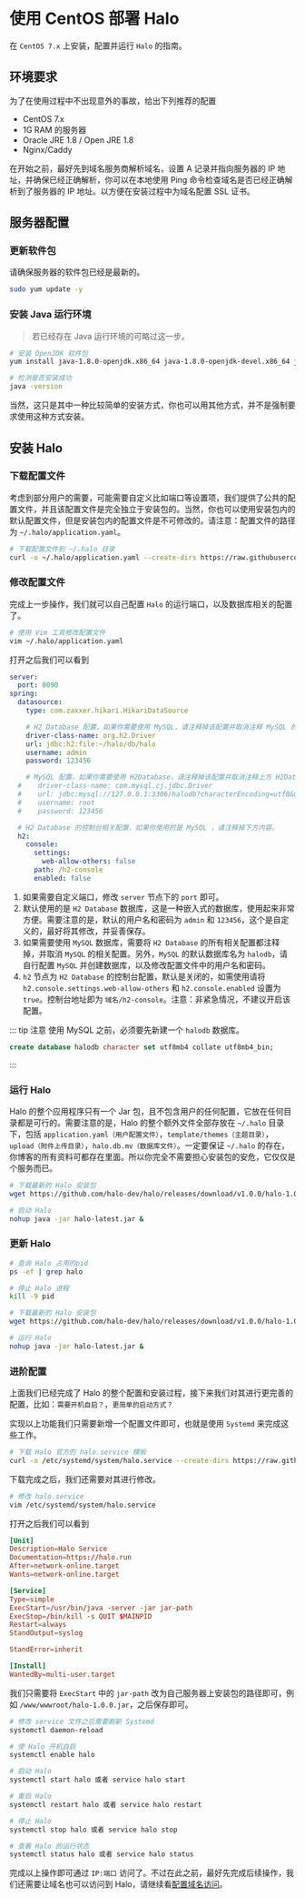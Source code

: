 # 使用 CentOS 部署 Halo

在 `CentOS 7.x` 上安装，配置并运行 `Halo` 的指南。

## 环境要求

为了在使用过程中不出现意外的事故，给出下列推荐的配置

- CentOS 7.x
- 1G RAM 的服务器
- Oracle JRE 1.8 / Open JRE 1.8
- Nginx/Caddy

在开始之前，最好先到域名服务商解析域名，设置 A 记录并指向服务器的 IP 地址，并确保已经正确解析，你可以在本地使用 Ping 命令检查域名是否已经正确解析到了服务器的 IP 地址。以方便在安装过程中为域名配置 SSL 证书。

## 服务器配置

### 更新软件包

请确保服务器的软件包已经是最新的。

```bash
sudo yum update -y
```

### 安装 Java 运行环境

> 若已经存在 Java 运行环境的可略过这一步。

```bash
# 安装 OpenJDK 软件包
yum install java-1.8.0-openjdk.x86_64 java-1.8.0-openjdk-devel.x86_64 java-1.8.0-openjdk-headless.x86_64

# 检测是否安装成功
java -version
```

当然，这只是其中一种比较简单的安装方式，你也可以用其他方式，并不是强制要求使用这种方式安装。

## 安装 Halo

### 下载配置文件

考虑到部分用户的需要，可能需要自定义比如端口等设置项，我们提供了公共的配置文件，并且该配置文件是完全独立于安装包的。当然，你也可以使用安装包内的默认配置文件，但是安装包内的配置文件是不可修改的。请注意：配置文件的路径为 `~/.halo/application.yaml`。

```bash
# 下载配置文件到 ~/.halo 目录
curl -o ~/.halo/application.yaml --create-dirs https://raw.githubusercontent.com/halo-dev/halo-common/master/application-template.yaml
```

### 修改配置文件

完成上一步操作，我们就可以自己配置 `Halo` 的运行端口，以及数据库相关的配置了。

```bash
# 使用 Vim 工具修改配置文件
vim ~/.halo/application.yaml
```

打开之后我们可以看到

```yaml
server:
  port: 8090
spring:
  datasource:
    type: com.zaxxer.hikari.HikariDataSource

    # H2 Database 配置，如果你需要使用 MySQL，请注释掉该配置并取消注释 MySQL 的配置。
    driver-class-name: org.h2.Driver
    url: jdbc:h2:file:~/halo/db/halo
    username: admin
    password: 123456

    # MySQL 配置，如果你需要使用 H2Database，请注释掉该配置并取消注释上方 H2Database 的配置。
  #    driver-class-name: com.mysql.cj.jdbc.Driver
  #    url: jdbc:mysql://127.0.0.1:3306/halodb?characterEncoding=utf8&useSSL=false&serverTimezone=Asia/Shanghai
  #    username: root
  #    password: 123456

  # H2 Database 的控制台相关配置，如果你使用的是 MySQL ，请注释掉下方内容。
  h2:
    console:
      settings:
        web-allow-others: false
      path: /h2-console
      enabled: false
```

1. 如果需要自定义端口，修改 `server` 节点下的 `port` 即可。
2. 默认使用的是 `H2 Database` 数据库，这是一种嵌入式的数据库，使用起来非常方便。需要注意的是，默认的用户名和密码为 `admin` 和 `123456`，这个是自定义的，最好将其修改，并妥善保存。
3. 如果需要使用 `MySQL` 数据库，需要将 `H2 Database` 的所有相关配置都注释掉，并取消 `MySQL` 的相关配置。另外，`MySQL` 的默认数据库名为 `halodb`，请自行配置 `MySQL` 并创建数据库，以及修改配置文件中的用户名和密码。
4. `h2` 节点为 `H2 Database` 的控制台配置，默认是关闭的，如需使用请将 `h2.console.settings.web-allow-others` 和 `h2.console.enabled` 设置为 `true`。控制台地址即为 `域名/h2-console`。注意：非紧急情况，不建议开启该配置。

::: tip 注意
使用 MySQL 之前，必须要先新建一个 `halodb` 数据库。

```sql
create database halodb character set utf8mb4 collate utf8mb4_bin;
```
:::

### 运行 Halo

Halo 的整个应用程序只有一个 Jar 包，且不包含用户的任何配置，它放在任何目录都是可行的。需要注意的是，Halo 的整个额外文件全部存放在 `~/.halo` 目录下，包括 `application.yaml（用户配置文件）`，`template/themes（主题目录）`，`upload（附件上传目录）`，`halo.db.mv（数据库文件）`。一定要保证 `~/.halo` 的存在，你博客的所有资料可都存在里面。所以你完全不需要担心安装包的安危，它仅仅是个服务而已。

```bash
# 下载最新的 Halo 安装包
wget https://github.com/halo-dev/halo/releases/download/v1.0.0/halo-1.0.0.jar -O halo-latest.jar

# 启动 Halo
nohup java -jar halo-latest.jar &
```

### 更新 Halo

```bash
# 查询 Halo 占用的pid
ps -ef | grep halo

# 停止 Halo 进程
kill -9 pid

# 下载最新的 Halo 安装包
wget https://github.com/halo-dev/halo/releases/download/v1.0.0/halo-1.0.0.jar -O halo-latest.jar

# 运行 Halo
nohup java -jar halo-latest.jar &
```

### 进阶配置

上面我们已经完成了 Halo 的整个配置和安装过程，接下来我们对其进行更完善的配置，比如：`需要开机自启？`，`更简单的启动方式？`

实现以上功能我们只需要新增一个配置文件即可，也就是使用 `Systemd` 来完成这些工作。

```bash
# 下载 Halo 官方的 halo.service 模板
curl -o /etc/systemd/system/halo.service --create-dirs https://raw.githubusercontent.com/halo-dev/halo-common/master/halo.service
```

下载完成之后，我们还需要对其进行修改。

```bash
# 修改 halo.service
vim /etc/systemd/system/halo.service
```

打开之后我们可以看到

```conf
[Unit]
Description=Halo Service
Documentation=https://halo.run
After=network-online.target
Wants=network-online.target

[Service]
Type=simple
ExecStart=/usr/bin/java -server -jar jar-path
ExecStop=/bin/kill -s QUIT $MAINPID
Restart=always
StandOutput=syslog

StandError=inherit

[Install]
WantedBy=multi-user.target
```

我们只需要将 `ExecStart` 中的 `jar-path` 改为自己服务器上安装包的路径即可，例如 `/www/wwwroot/halo-1.0.0.jar`，之后保存即可。

```bash
# 修改 service 文件之后需要刷新 Systemd
systemctl daemon-reload

# 使 Halo 开机自启
systemctl enable halo

# 启动 Halo
systemctl start halo 或者 service halo start

# 重启 Halo
systemctl restart halo 或者 service halo restart

# 停止 Halo
systemctl stop halo 或者 service halo stop

# 查看 Halo 的运行状态
systemctl status halo 或者 service halo status
```

完成以上操作即可通过 `IP:端口` 访问了。不过在此之前，最好先完成后续操作，我们还需要让域名也可以访问到 Halo，请继续看[配置域名访问](/docs/reverse-proxy.html)。
